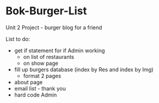 # Bok-Burger-List
Unit 2 Project - burger blog for a friend

List to do:
- get if statement for if Admin working
    - on list of restaurants
    - on show page
- fill up burgers database (index by Res and index by Img)
  - format 2 pages
- about page
- email list - thank you
- hard code Admin
